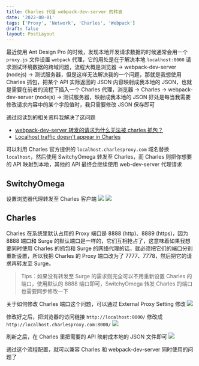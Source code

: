 ```yaml
---
title: Charles 代理 webpack-dev-server 的转发
date: '2022-08-01'
tags: ['Proxy', 'Network', 'Charles', 'Webpack']
draft: false
layout: PostLayout
---
```


最近使用 Ant Design Pro 的时候，发现本地开发请求数据的时候通常会用一个 `proxy.js` 文件设置 `webpack` 代理，它的用处是在于解决本地 `localhost:8000` 请求测试环境数据的跨域问题，流程大概是浏览器 -> webpack-dev-server (nodejs) -> 测试服务器，但是这样无法解决我的一个问题，那就是我想使用 Charles 抓包，把某个 API 实际返回的 JSON 内容映射成我本地的 JSON，也就是需要在前者的流程下插入一个 Charles 代理，浏览器 -> Charles -> webpack-dev-server (nodejs) -> 测试服务器，映射成我本地的 JSON 好处是每当我需要修改请求内容中的某个字段值时，我只需要修改 JSON 保存即可

通过阅读到的相关资料我解决了这问题

- [webpack-dev-server 转发的请求为什么无法被 charles 抓包？](https://segmentfault.com/q/1010000012758832/a-1020000012759932)
- [Localhost traffic doesn't appear in Charles](https://www.charlesproxy.com/documentation/faqs/localhost-traffic-doesnt-appear-in-charles/)

可以利用 Charles 官方提供的 `localhost.charlesproxy.com` 域名替换 `localhost`，然后使用 SwitchyOmega 转发至 Charles，而 Charles 则把你想要的 API 映射到本地，其他的 API 最终会继续使用 web-dev-server 代理请求

## SwitchyOmega

设置浏览器代理转发至 Charles 客户端
![](https://static.junanch.com/1yy0ae-20220801.png)
![](https://static.junanch.com/VUgYPV-20220801.png)

## Charles

Charles 在系统里默认占用的 Proxy 端口是 8888 (http)、8889 (https)，因为 8888 端口和 Surge 的默认端口是一样的，它们互相抢占了，这意味着如果我想要同时使用 Charles 的抓包和 Surge 的网络代理的话，就必须把它们的端口分别重新设置，所以我把 Charles 的 Proxy 端口改为了 7777、7778，然后把它的请求再转发至 Surge。

> Tips：如果没有转发至 Surge 的需求则完全可以不用重新设置 Charles 的端口，使用默认的 8888 端口即可，SwitchyOmega 转发 Charles 的端口也需要同步修改一下

关于如何修改 Charles 端口这个问题，可以通过 External Proxy Setting 修改
![](https://static.junanch.com/VjJUCs-20220801.png)

修改好之后，把浏览器的访问链接 `http://localhost:8000/` 修改成 `http://localhost.charlesproxy.com:8000/`
![](https://static.junanch.com/8eBed0-20220801.png)

刷新之后，在 Charles 里把需要的 API 映射成本地的 JSON 文件即可
![](https://static.junanch.com/4XgH6w-20220801.png)

通过这个流程配置，就可以兼容 Charles 和 webpack-dev-server 同时使用的问题了
